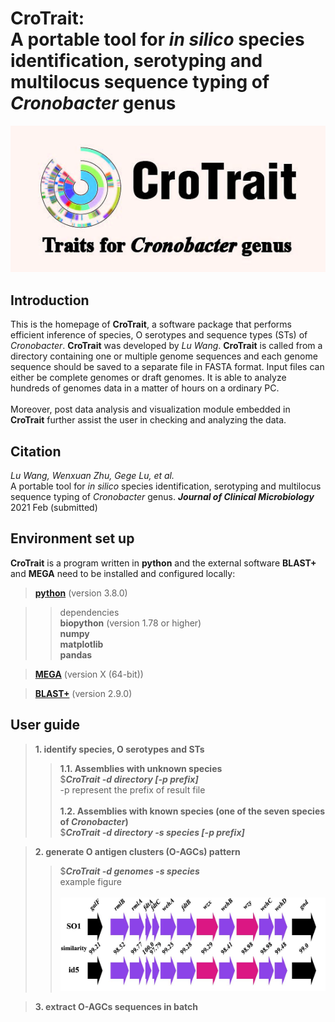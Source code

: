# **CroTrait:**<br>A portable tool for *in silico* species identification, serotyping and multilocus sequence typing of *Cronobacter* genus
![icon](assist/icon.jpg)

## Introduction

This is the homepage of **CroTrait**, a software package that performs efficient inference of species, O serotypes and sequence types (STs) of *Cronobacter*. **CroTrait** was developed by *Lu Wang*. **CroTrait** is called from a directory containing one or multiple genome sequences and each genome sequence should be saved to a separate file in FASTA format. Input files can either be complete genomes or draft genomes. It is able to analyze hundreds of genomes data in a matter of hours on a ordinary PC. <br><br>
Moreover, post data analysis and visualization module embedded in **CroTrait** further assist the user in checking and analyzing the data.

## Citation
*Lu Wang, Wenxuan Zhu, Gege Lu, et al.* <br>
A portable tool for *in silico* species identification, serotyping and multilocus sequence typing of *Cronobacter* genus.
***Journal of Clinical Microbiology*** 2021 Feb (submitted)

## Environment set up
**CroTrait** is a program written in **python** and the external software **BLAST+** and **MEGA** need to be installed and configured locally:<br>

>**[python](https://www.python.org/)** (version 3.8.0) <br>

>> dependencies <br>
>> **biopython** (version 1.78 or higher) <br>
>> **numpy** <br>
>> **matplotlib** <br>
>> **pandas** <br>

>**[MEGA](https://www.megasoftware.net/)** (version X (64-bit))<br>

>**[BLAST+](https://blast.ncbi.nlm.nih.gov/)** (version 2.9.0)<br>

## User guide
>**1. identify species, O serotypes and STs**<br>
>>**1.1. Assemblies with unknown species**<br>
>>$***CroTrait -d directory [-p prefix]*** <br>
>>-p represent the prefix of result file <br><br>
>>**1.2. Assemblies with known species (one of the seven species of *Cronobacter*)**<br>
>>$***CroTrait -d directory -s species [-p prefix]*** <br>

>**2. generate O antigen clusters (O-AGCs) pattern**<br>
>>$***CroTrait -d genomes -s species***<br>
>>example figure<br><br>
![icon](assist/icon1.jpg)

>**3. extract O-AGCs sequences in batch**





